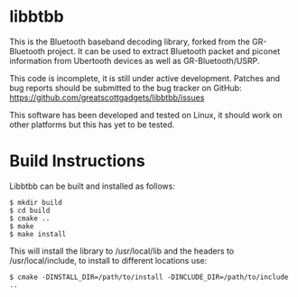 libbtbb
=======

This is the Bluetooth baseband decoding library, forked from the GR-Bluetooth 
project.  It can be used to extract Bluetooth packet and piconet information 
from Ubertooth devices as well as GR-Bluetooth/USRP.

This code is incomplete, it is still under active development.  Patches and 
bug reports should be submitted to the bug tracker on GitHub:
https://github.com/greatscottgadgets/libbtbb/issues

This software has been developed and tested on Linux, it should work on other 
platforms but this has yet to be tested.


Build Instructions
==================

Libbtbb can be built and installed as follows:
```
$ mkdir build
$ cd build
$ cmake ..
$ make
$ make install
```

This will install the library to /usr/local/lib and the headers to 
/usr/local/include, to install to different locations use:
```
$ cmake -DINSTALL_DIR=/path/to/install -DINCLUDE_DIR=/path/to/include ..
```
